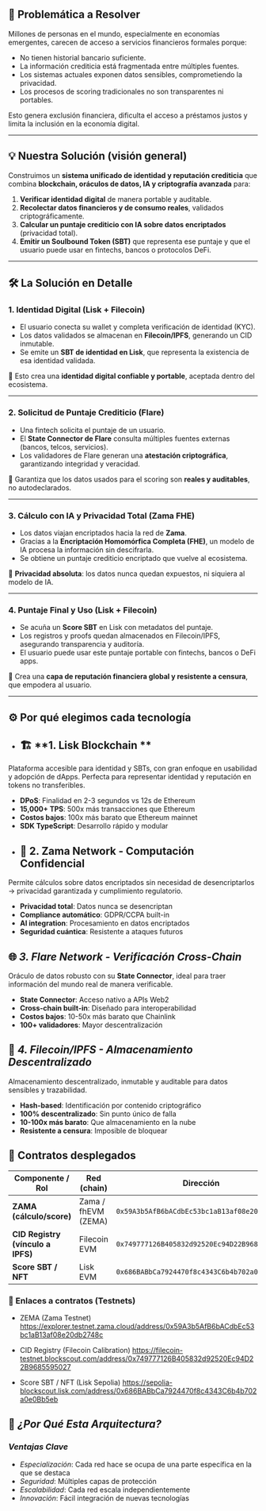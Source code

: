 ## 🚨 **Problemática a Resolver**

Millones de personas en el mundo, especialmente en economías emergentes, carecen de acceso a servicios financieros formales porque:

* No tienen historial bancario suficiente.
* La información crediticia está fragmentada entre múltiples fuentes.
* Los sistemas actuales exponen datos sensibles, comprometiendo la privacidad.
* Los procesos de scoring tradicionales no son transparentes ni portables.

Esto genera exclusión financiera, dificulta el acceso a préstamos justos y limita la inclusión en la economía digital.

---

## 💡 **Nuestra Solución (visión general)**

Construimos un **sistema unificado de identidad y reputación crediticia** que combina **blockchain, oráculos de datos, IA y criptografía avanzada** para:

1. **Verificar identidad digital** de manera portable y auditable.
2. **Recolectar datos financieros y de consumo reales**, validados criptográficamente.
3. **Calcular un puntaje crediticio con IA sobre datos encriptados** (privacidad total).
4. **Emitir un Soulbound Token (SBT)** que representa ese puntaje y que el usuario puede usar en fintechs, bancos o protocolos DeFi.

---

## 🛠️ **La Solución en Detalle**

### **1. Identidad Digital (Lisk + Filecoin)**

* El usuario conecta su wallet y completa verificación de identidad (KYC).
* Los datos validados se almacenan en **Filecoin/IPFS**, generando un CID inmutable.
* Se emite un **SBT de identidad en Lisk**, que representa la existencia de esa identidad validada.

📌 Esto crea una **identidad digital confiable y portable**, aceptada dentro del ecosistema.

---

### **2. Solicitud de Puntaje Crediticio (Flare)**

* Una fintech solicita el puntaje de un usuario.
* El **State Connector de Flare** consulta múltiples fuentes externas (bancos, telcos, servicios).
* Los validadores de Flare generan una **atestación criptográfica**, garantizando integridad y veracidad.

📌 Garantiza que los datos usados para el scoring son **reales y auditables**, no autodeclarados.

---

### **3. Cálculo con IA y Privacidad Total (Zama FHE)**

* Los datos viajan encriptados hacia la red de **Zama**.
* Gracias a la **Encriptación Homomórfica Completa (FHE)**, un modelo de IA procesa la información sin descifrarla.
* Se obtiene un puntaje crediticio encriptado que vuelve al ecosistema.

📌 **Privacidad absoluta**: los datos nunca quedan expuestos, ni siquiera al modelo de IA.

---

### **4. Puntaje Final y Uso (Lisk + Filecoin)**

* Se acuña un **Score SBT** en Lisk con metadatos del puntaje.
* Los registros y proofs quedan almacenados en Filecoin/IPFS, asegurando transparencia y auditoría.
* El usuario puede usar este puntaje portable con fintechs, bancos o DeFi apps.

📌 Crea una **capa de reputación financiera global y resistente a censura**, que empodera al usuario.

---


## ⚙️ **Por qué elegimos cada tecnología**

* ## 🏗️ **1. Lisk Blockchain **
Plataforma accesible para identidad y SBTs, con gran enfoque en usabilidad y adopción de dApps. Perfecta para representar identidad y reputación en tokens no transferibles.

- **DPoS**: Finalidad en 2-3 segundos vs 12s de Ethereum
- **15,000+ TPS**: 500x más transacciones que Ethereum
- **Costos bajos**: 100x más barato que Ethereum mainnet
- **SDK TypeScript**: Desarrollo rápido y modular

* ## 🔐 **2. Zama Network - Computación Confidencial**
Permite cálculos sobre datos encriptados sin necesidad de desencriptarlos → privacidad garantizada y cumplimiento regulatorio.

- **Privacidad total**: Datos nunca se desencriptan
- **Compliance automático**: GDPR/CCPA built-in
- **AI integration**: Procesamiento en datos encriptados
- **Seguridad cuántica**: Resistente a ataques futuros
  
## 🌐 *3. Flare Network - Verificación Cross-Chain*
Oráculo de datos robusto con su **State Connector**, ideal para traer información del mundo real de manera verificable.

- **State Connector**: Acceso nativo a APIs Web2
- **Cross-chain built-in**: Diseñado para interoperabilidad
- **Costos bajos**: 10-50x más barato que Chainlink
- **100+ validadores**: Mayor descentralización

## 📁 *4. Filecoin/IPFS - Almacenamiento Descentralizado*
Almacenamiento descentralizado, inmutable y auditable para datos sensibles y trazabilidad.

- **Hash-based**: Identificación por contenido criptográfico
- **100% descentralizado**: Sin punto único de falla
- **10-100x más barato**: Que almacenamiento en la nube
- **Resistente a censura**: Imposible de bloquear

## 📜 Contratos desplegados

| Componente / Rol                     | Red (chain)              | Dirección |
|-------------------------------------|--------------------------|-----------|
| **ZAMA (cálculo/score)**            | Zama / fhEVM (ZEMA)      | `0x59A3b5AfB6bACdbEc53bc1aB13af08e20db2748c` |
| **CID Registry (vínculo a IPFS)**   | Filecoin EVM             | `0x749777126B405832d92520Ec94D22B9685595027` |
| **Score SBT / NFT**                 | Lisk EVM                 | `0x686BABbCa7924470f8c4343C6b4b702a0e0Bb5eb` |

### 🔗 Enlaces a contratos (Testnets)

- ZEMA (Zama Testnet)
  https://explorer.testnet.zama.cloud/address/0x59A3b5AfB6bACdbEc53bc1aB13af08e20db2748c

- CID Registry (Filecoin Calibration)
  https://filecoin-testnet.blockscout.com/address/0x749777126B405832d92520Ec94D22B9685595027

- Score SBT / NFT (Lisk Sepolia)
  https://sepolia-blockscout.lisk.com/address/0x686BABbCa7924470f8c4343C6b4b702a0e0Bb5eb


## 🎯 *¿Por Qué Esta Arquitectura?*

### *Ventajas Clave*
- *Especialización*: Cada red hace se ocupa de una parte específica en la que se destaca
- *Seguridad*: Múltiples capas de protección
- *Escalabilidad*: Cada red escala independientemente
- *Innovación*: Fácil integración de nuevas tecnologías

